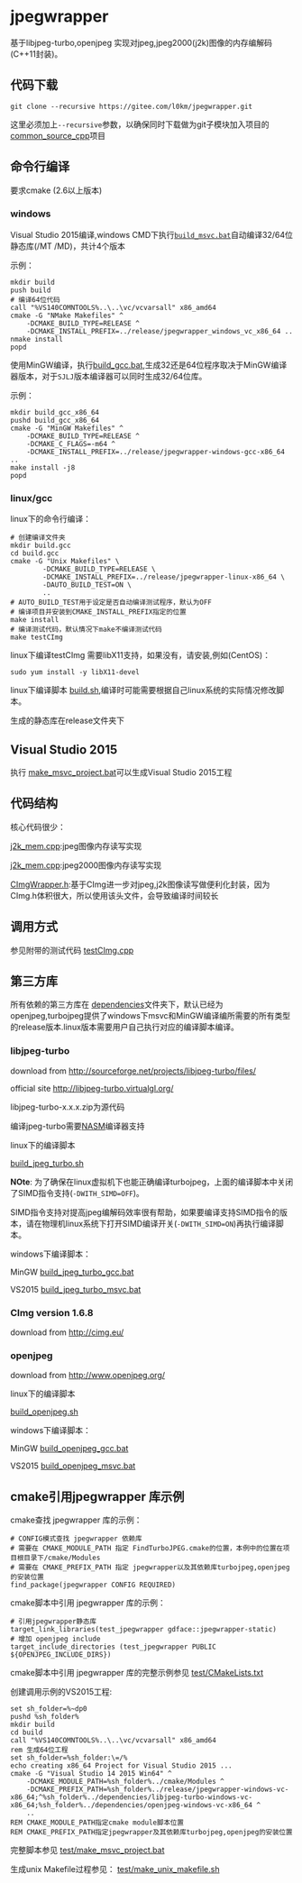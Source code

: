 # jpegwrapper

基于libjpeg-turbo,openjpeg 实现对jpeg,jpeg2000(j2k)图像的内存编解码(C++11封装)。


## 代码下载

    git clone --recursive https://gitee.com/l0km/jpegwrapper.git

这里必须加上`--recursive`参数，以确保同时下载做为git子模块加入项目的[common_source_cpp](https://gitee.com/l0km/common_source_cpp)项目

## 命令行编译

要求cmake (2.6以上版本)
### windows

Visual Studio 2015编译,windows CMD下执行[`build_msvc.bat`](build_msvc.bat)自动编译32/64位静态库(/MT /MD)，共计4个版本

示例：

	mkdir build
	push build
	# 编译64位代码
	call "%VS140COMNTOOLS%..\..\vc/vcvarsall" x86_amd64
	cmake -G "NMake Makefiles" ^
		-DCMAKE_BUILD_TYPE=RELEASE ^ 
		-DCMAKE_INSTALL_PREFIX=../release/jpegwrapper_windows_vc_x86_64 ..
	nmake install
	popd


使用MinGW编译，执行[build_gcc.bat](build_gcc.bat),生成32还是64位程序取决于MinGW编译器版本，对于`SJLJ`版本编译器可以同时生成32/64位库。

示例：

    mkdir build_gcc_x86_64
	pushd build_gcc_x86_64
	cmake -G "MinGW Makefiles" ^
		-DCMAKE_BUILD_TYPE=RELEASE ^
		-DCMAKE_C_FLAGS=-m64 ^
		-DCMAKE_INSTALL_PREFIX=../release/jpegwrapper-windows-gcc-x86_64 ..
	make install -j8
	popd

### linux/gcc

linux下的命令行编译：

	# 创建编译文件夹
	mkdir build.gcc
	cd build.gcc
	cmake -G "Unix Makefiles" \
			-DCMAKE_BUILD_TYPE=RELEASE \ 
			-DCMAKE_INSTALL_PREFIX=../release/jpegwrapper-linux-x86_64 \ 
			-DAUTO_BUILD_TEST=ON \
			..
	# AUTO_BUILD_TEST用于设定是否自动编译测试程序，默认为OFF
	# 编译项目并安装到CMAKE_INSTALL_PREFIX指定的位置
	make install
	# 编译测试代码，默认情况下make不编译测试代码
	make testCImg

linux下编译testCImg 需要libX11支持，如果没有，请安装,例如(CentOS)：

	sudo yum install -y libX11-devel

linux下编译脚本 [build.sh](build.sh),编译时可能需要根据自己linux系统的实际情况修改脚本。

生成的静态库在release文件夹下

## Visual Studio 2015

执行 [make_msvc_project.bat](make_msvc_project.bat)可以生成Visual Studio 2015工程

## 代码结构

核心代码很少：

[j2k_mem.cpp](jpegwrapper/jpeg_mem.cpp):jpeg图像内存读写实现

[j2k_mem.cpp](jpegwrapper/j2k_mem.cpp):jpeg2000图像内存读写实现

[CImgWrapper.h](jpegwrapper/CImgWrapper.h):基于CImg进一步对jpeg,j2k图像读写做便利化封装，因为CImg.h体积很大，所以使用该头文件，会导致编译时间较长

## 调用方式

参见附带的测试代码 [testCImg.cpp](jpegwrapper/testCImg.cpp)


## 第三方库

所有依赖的第三方库在 [dependencies](dependencies)文件夹下，默认已经为openjpeg,turbojpeg提供了windows下msvc和MinGW编译编所需要的所有类型的release版本.linux版本需要用户自己执行对应的编译脚本编译。

### libjpeg-turbo 

download from http://sourceforge.net/projects/libjpeg-turbo/files/

official site http://libjpeg-turbo.virtualgl.org/

libjpeg-turbo-x.x.x.zip为源代码

编译jpeg-turbo需要[NASM](https://www.nasm.us/)编译器支持

linux下的编译脚本 

[build_jpeg_turbo.sh](dependencies/build_jpeg_turbo.sh)

**NOte**:
为了确保在linux虚拟机下也能正确编译turbojpeg，上面的编译脚本中关闭了SIMD指令支持(`-DWITH_SIMD=OFF`)。

SIMD指令支持对提高jpeg编解码效率很有帮助，如果要编译支持SIMD指令的版本，请在物理机linux系统下打开SIMD编译开关(`-DWITH_SIMD=ON`)再执行编译脚本。

windows下编译脚本：

MinGW [build_jpeg_turbo_gcc.bat](dependencies/build_jpeg_turbo_gcc.bat)

VS2015 [build_jpeg_turbo_msvc.bat](dependencies/build_jpeg_turbo_msvc.bat)

### CImg version 1.6.8

download from http://cimg.eu/

### openjpeg 

download from http://www.openjpeg.org/

linux下的编译脚本 

[build_openjpeg.sh](dependencies/build_openjpeg.sh)

windows下编译脚本：

MinGW [build_openjpeg_gcc.bat](dependencies/build_openjpeg_gcc.bat)

VS2015 [build_openjpeg_msvc.bat](dependencies/build_openjpeg_msvc.bat)

## cmake引用jpegwrapper 库示例

cmake查找 jpegwrapper 库的示例：

	# CONFIG模式查找 jpegwrapper 依赖库
	# 需要在 CMAKE_MODULE_PATH 指定 FindTurboJPEG.cmake的位置，本例中的位置在项目根目录下/cmake/Modules
	# 需要在 CMAKE_PREFIX_PATH 指定 jpegwrapper以及其依赖库turbojpeg,openjpeg的安装位置
	find_package(jpegwrapper CONFIG REQUIRED)

cmake脚本中引用 jpegwrapper 库的示例：

	# 引用jpegwrapper静态库
	target_link_libraries(test_jpegwrapper gdface::jpegwrapper-static)
	# 增加 openjpeg include
	target_include_directories (test_jpegwrapper PUBLIC ${OPENJPEG_INCLUDE_DIRS})


cmake脚本中引用 jpegwrapper 库的完整示例参见 [test/CMakeLists.txt](test/CMakeLists.txt)

创建调用示例的VS2015工程:
	
	set sh_folder=%~dp0
	pushd %sh_folder%
	mkdir build
	cd build
	call "%VS140COMNTOOLS%..\..\vc/vcvarsall" x86_amd64
	rem 生成64位工程
	set sh_folder=%sh_folder:\=/%
	echo creating x86_64 Project for Visual Studio 2015 ...
	cmake -G "Visual Studio 14 2015 Win64" ^
		-DCMAKE_MODULE_PATH=%sh_folder%../cmake/Modules ^
		-DCMAKE_PREFIX_PATH=%sh_folder%../release/jpegwrapper-windows-vc-x86_64;^%sh_folder%../dependencies/libjpeg-turbo-windows-vc-x86_64;%sh_folder%../dependencies/openjpeg-windows-vc-x86_64 ^
		..
	REM CMAKE_MODULE_PATH指定cmake module脚本位置
	REM CMAKE_PREFIX_PATH指定jpegwrapper及其依赖库turbojpeg,openjpeg的安装位置

完整脚本参见 [test/make_msvc_project.bat](test/make_msvc_project.bat)
 
生成unix Makefile过程参见：
[test/make_unix_makefile.sh](test/make_unix_makefile.sh)